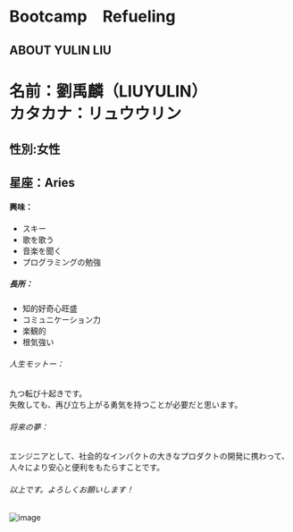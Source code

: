 Bootcamp　Refueling
==================
ABOUT YULIN LIU
------------------
# 名前：劉禹麟（LIUYULIN）<br> カタカナ：リュウウリン
## 性別:女性
## 星座：Aries
#### 興味：
* スキー
* 歌を歌う
* 音楽を聞く
* プログラミングの勉強
##### 長所：
* 知的好奇心旺盛
* コミュニケーション力
* 楽観的
* 根気強い
###### 人生モットー：
九つ転び十起きです。<br>失敗しても、再び立ち上がる勇気を持つことが必要だと思います。
###### 将来の夢：
エンジニアとして、社会的なインパクトの大きなプロダクトの開発に携わって、人々により安心と便利をもたらすことです。
###### 以上です。よろしくお願いします！
![image](https://user-images.githubusercontent.com/94221056/173004231-dc6339d1-7786-432f-840c-75489debd7db.png)